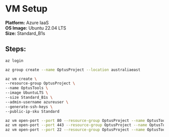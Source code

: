 # VM Setup

**Platform:** Azure IaaS  
**OS Image:** Ubuntu 22.04 LTS  
**Size:** Standard_B1s

## Steps:

```bash
az login

az group create --name OptusProject --location australiaeast

az vm create \
--resource-group OptusProject \
--name OptusTools \
--image UbuntuLTS \
--size Standard_B1s \
--admin-username azureuser \
--generate-ssh-keys \
--public-ip-sku Standard

az vm open-port --port 80 --resource-group OptusProject --name OptusTools
az vm open-port --port 443 --resource-group OptusProject --name OptusTools
az vm open-port --port 22 --resource-group OptusProject --name OptusTools

